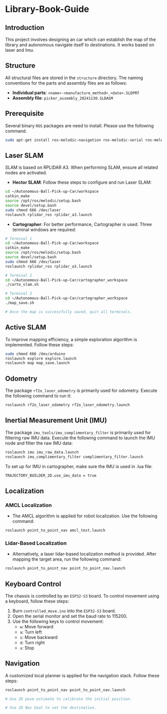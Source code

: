 # Library-Book-Guide

## Introduction

This project involves designing an car which can establish the map of the library and autonomous navigate
itself to destinations. It works based on laser and Imu.

## Structure

All structural files are stored in the `structure` directory. The naming conventions for the parts and assembly files are as follows:

- **Individual parts**: `<name>-<manufacture_method>_<date>.SLDPRT`
- **Assembly file**: `picker_assembly_20241130.SLDASM`

## Prerequisite

Several binary `ROS` packages are need to install. Please use the following command.

```bash
sudo apt-get install ros-melodic-navigation ros-melodic-serial ros-melodic-usb-cam
```

## Laser SLAM

SLAM is based on RPLIDAR A3. When performing SLAM, ensure all related nodes are activated.

- **Hector SLAM**: Follow these steps to configure and run Laser SLAM:

```bash
cd ~/Autonomous-Ball-Pick-up-Car/workspace
catkin_make
source /opt/ros/melodic/setup.bash
source devel/setup.bash
sudo chmod 666 /dev/laser
roslaunch rplidar_ros rplidar_a3.launch
```

- **Cartographer**: For better performance, Cartographer is used. Three terminal windows are required:

```bash
# Terminal 1
cd ~/Autonomous-Ball-Pick-up-Car/workspace
catkin_make
source /opt/ros/melodic/setup.bash
source devel/setup.bash
sudo chmod 666 /dev/laser
roslaunch rplidar_ros rplidar_a3.launch

# Terminal 2
cd ~/Autonomous-Ball-Pick-up-Car/cartographer_workspace
./carto_slam.sh

# Terminal 3
cd ~/Autonomous-Ball-Pick-up-Car/cartographer_workspace
./map_save.sh

# Once the map is successfully saved, quit all terminals.
```

## Active SLAM

To improve mapping efficiency, a simple exploration algorithm is implemented. Follow these steps:

```bash
sudo chmod 666 /dev/arduino
roslaunch explore explore.launch
roslaunch map map_save.launch
```

## Odometry

The package `rf2o_laser_odometry` is primarily used for odometry. Execute the following command to run it:

```bash
roslaunch rf2o_laser_odometry rf2o_laser_odometry.launch
```

## Inertial Measurement Unit (IMU)

The package `imu_tools/imu_complimentary_filter` is primarily used for filtering raw IMU data. Execute the
following command to launch the IMU node and filter the raw IMU data:

```bash
roslaunch imu imu_raw_data.launch
roslaunch imu_complimentary_filter complimentary_filter.launch
```

To set up for IMU in cartographer, make sure the IMU is used in .lua file:

```bash
TRAJECTORY_BUILDER_2D.use_imu_data = true
```

## Localization

### AMCL Localization

- The AMCL algorithm is applied for robot localization. Use the following command:

```bash
roslaunch point_to_point_nav amcl_test.launch
```

### Lidar-Based Localization

- Alternatively, a laser lidar-based localization method is provided. After mapping the target area, run the following command:

```bash
roslaunch point_to_point_nav point_to_point_nav.launch
```


## Keyboard Control

The chassis is controlled by an `ESP32-S3` board. To control movement using a keyboard, follow these steps:

1. Burn `controlled_move.ino` into the `ESP32-S3` board.
2. Open the serial monitor and set the baud rate to 115200.
3. Use the following keys to control movement:
   - `w`: Move forward
   - `a`: Turn left
   - `s`: Move backward
   - `d`: Turn right
   - `x`: Stop

## Navigation

A customized local planner is applied for the navigation stack. Follow these steps:

```bash
roslaunch point_to_point_nav point_to_point_nav.launch

# Use 2D pose estimate to calibrate the initial position.

# Use 2D Nav Goal to set the destination.
```
